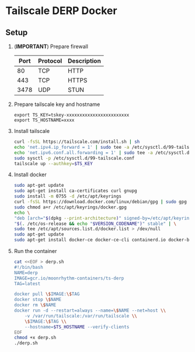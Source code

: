 # Tailscale DERP Docker

## Setup

1. (**IMPORTANT**) Prepare firewall

    | Port | Protocol | Description |
    | ---- | -------- | ----------- |
    | 80   | TCP      | HTTP        |
    | 443  | TCP      | HTTPS       |
    | 3478 | UDP      | STUN        |

1. Prepare tailscale key and hostname

    ```
    export TS_KEY=tskey-xxxxxxxxxxxxxxxxxxxxxxxx
    export TS_HOSTNAME=xxxx
    ```

1. Install tailscale

    ```sh
    curl -fsSL https://tailscale.com/install.sh | sh
    echo 'net.ipv4.ip_forward = 1' | sudo tee -a /etc/sysctl.d/99-tailscale.conf
    echo 'net.ipv6.conf.all.forwarding = 1' | sudo tee -a /etc/sysctl.d/99-tailscale.conf
    sudo sysctl -p /etc/sysctl.d/99-tailscale.conf
    tailscale up --authkey=$TS_KEY
    ```

1. Install docker

    ```sh
    sudo apt-get update
    sudo apt-get install ca-certificates curl gnupg
    sudo install -m 0755 -d /etc/apt/keyrings
    curl -fsSL https://download.docker.com/linux/debian/gpg | sudo gpg --dearmor -o /etc/apt/keyrings/docker.gpg
    sudo chmod a+r /etc/apt/keyrings/docker.gpg
    echo \
    "deb [arch="$(dpkg --print-architecture)" signed-by=/etc/apt/keyrings/docker.gpg] https://download.docker.com/linux/debian \
    "$(. /etc/os-release && echo "$VERSION_CODENAME")" stable" | \
    sudo tee /etc/apt/sources.list.d/docker.list > /dev/null
    sudo apt-get update
    sudo apt-get install docker-ce docker-ce-cli containerd.io docker-buildx-plugin docker-compose-plugin
    ```

1. Run the container

    ```sh
    cat <<EOF > derp.sh
    #!/bin/bash
    NAME=derp
    IMAGE=gcr.io/moonrhythm-containers/ts-derp
    TAG=latest

    docker pull \$IMAGE:\$TAG
    docker stop \$NAME
    docker rm \$NAME
    docker run -d --restart=always --name=\$NAME --net=host \\
        -v /var/run/tailscale:/var/run/tailscale \\
        \$IMAGE:\$TAG \\
        --hostname=$TS_HOSTNAME --verify-clients
    EOF
    chmod +x derp.sh
    ./derp.sh
    ```
